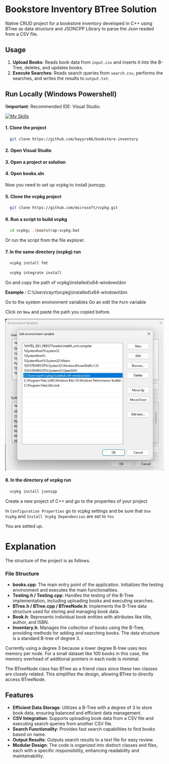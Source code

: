 
# Bookstore Inventory BTree Solution 

Native CRUD project for a bookstore inventory developed in C++ using BTree as data structure and JSONCPP Library to parse the Json readed from a CSV file.

## Usage

1. **Upload Books**: Reads book data from `input.csv` and inserts it into the B-Tree, deletes, and updates books.
2. **Execute Searches**: Reads search queries from `search.csv`, performs the searches, and writes the results to `output.txt`.






## Run Locally (Windows Powershell)

**!important**: Recommended IDE: Visual Studio. 

[![My Skills](https://skillicons.dev/icons?i=visualstudio&theme=dark)](https://skillicons.dev)

#### 1. Clone the project

```bash
  git clone https://github.com/hayyrs66/bookstore-inventory
```

#### 2. Open Visual Studio

#### 3. Open a project or solution
#### 4. Open books.sln

Now you need to set up vcpkg to install jsoncpp.

#### 5. Clone the vcpkg project
```bash
  git clone https://github.com/microsoft/vcpkg.git
```

#### 6. Run a script to build vcpkg

```bash 
  cd vcpkg; .\bootstrap-vcpkg.bat
```
Or run the script from the file explorer.

#### 7. In the same directory (vcpkg) run
```bash 
  vcpkg install fmt
```
```bash
  vcpkg integrate install
```
Go and copy the path of vcpkg\installed\x64-windows\bin

**Example :**
 C:\Users\rayrt\vcpkg\installed\x64-windows\bin

Go to the system environment variables
Go an edit the `Path` variable

Click on `New` and paste the path you copied before.

![App Screenshot](screenshots/path.jpg)


#### 8. In the directory of vcpkg run
```bash
  vcpkg install jsoncpp
```

Create a new project of C++ and go to the properties of your project

In `Configuration Properties` go to vcpkg settings and be sure that `Use Vcpkg` and `Install Vcpkg Dependencies` are set to `Yes`

You are setted up.

# Explanation

The structure of the project is as follows.

### File Structure

- **books.cpp**: The main entry point of the application. Initializes the testing environment and executes the main functionalities.
- **Testing.h / Testing.cpp**: Handles the testing of the B-Tree implementation, including uploading books and executing searches.
- **BTree.h / BTree.cpp / BTreeNode.h**: Implements the B-Tree data structure used for storing and managing book data.
- **Book.h**: Represents individual book entities with attributes like title, author, and ISBN.
- **Inventary.h**: Manages the collection of books using the B-Tree, providing methods for adding and searching books.
The data structure is a standard B-tree of degree 3.

Currently using a degree 3 because a lower degree B-tree uses less memory per node. For a small dataset like 100 books in this case, the memory overhead of additional pointers in each node is minimal.

The BTreeNode class has BTree as a friend class since these two classes are closely related. This simplifies the design, allowing BTree to directly access BTreeNode.
## Features

- **Efficient Data Storage**: Utilizes a B-Tree with a degree of 3 to store book data, ensuring balanced and efficient data management.
- **CSV Integration**: Supports uploading book data from a CSV file and executing search queries from another CSV file.
- **Search Functionality**: Provides fast search capabilities to find books based on name.
- **Output Results**: Outputs search results to a text file for easy review.
- **Modular Design**: The code is organized into distinct classes and files, each with a specific responsibility, enhancing readability and maintainability.



